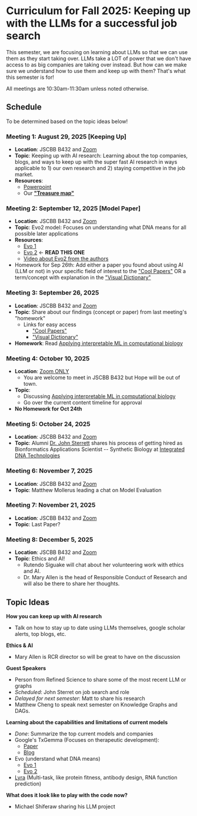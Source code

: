 # Curriculum for Fall 2025: Keeping up with the LLMs for a successful job search

This semester, we are focusing on learning about LLMs so that we can use them as they start taking over. LLMs take a LOT of power that we don't have access to as big companies are taking over instead. But how can we make sure we understand how to use them and keep up with them? That's what this semester is for!

All meetings are 10:30am-11:30am unless noted otherwise.

## Schedule
To be determined based on the topic ideas below!
### Meeting 1: August 29, 2025 [Keeping Up]
* **Location**: JSCBB B432 and [Zoom](https://cuboulder.zoom.us/j/96039143941)
* **Topic**: Keeping up with AI research: Learning about the top companies, blogs, and ways to keep up with the super fast AI research in ways applicable to 1) our own research and 2) staying competitive in the job market.
* **Resources**:
  * [Powerpoint](https://docs.google.com/presentation/d/179OkrRgGHunCaI75E3qrCoqjb7ci9dKjFMNEDAKQtxU/edit?usp=sharing) 
  * Our **["Treasure map"](https://docs.google.com/document/d/1fm5BfjVD9CcuTxMit7AUtvsM4jS4qNVwG27RD7X6biM/edit?usp=sharing)**
### Meeting 2: September 12, 2025 [Model Paper]
* **Location**: JSCBB B432 and [Zoom](https://cuboulder.zoom.us/j/96039143941)
* **Topic**: Evo2 model: Focuses on understanding what DNA means for all possible later applications
* **Resources**:
  * [Evo 1](https://www.science.org/doi/10.1126/science.ado9336)
  * [Evo 2](https://arcinstitute.org/manuscripts/Evo2) <- **READ THIS ONE**
  * [Video about Evo2 from the authors](https://www.youtube.com/watch?v=Rarn97Wpl1A)
* Homework for Sep 26th: Add either a paper you found about using AI (LLM or not) in your specific field of interest to the ["Cool Papers"](https://docs.google.com/presentation/d/1OmjAQAaaAKedwcm8zwePoSjq2uYrcmU_XdcjJDO1Xuc/edit?usp=sharing) OR a term/concept with explanation in the ["Visual Dictionary"](https://docs.google.com/presentation/d/18GktKtegG00VJ-YeRNsjlSoRydSro1z7DQZ1CS_J1ng/edit?usp=sharing)

### Meeting 3: September 26, 2025 
* **Location**: JSCBB B432 and [Zoom](https://cuboulder.zoom.us/j/96039143941)
* **Topic**: Share about our findings (concept or paper) from last meeting's "homework"
  * Links for easy access
    * ["Cool Papers"](https://docs.google.com/presentation/d/1OmjAQAaaAKedwcm8zwePoSjq2uYrcmU_XdcjJDO1Xuc/edit?usp=sharing)
    * ["Visual Dictionary"](https://docs.google.com/presentation/d/18GktKtegG00VJ-YeRNsjlSoRydSro1z7DQZ1CS_J1ng/edit?usp=sharing)
* **Homework**: Read [Applying interpretable ML in computational biology](https://www.nature.com/articles/s41592-024-02359-7)

### Meeting 4: October 10, 2025
* **Location**: [Zoom ONLY](https://cuboulder.zoom.us/j/96039143941)
  * You are welcome to meet in JSCBB B432 but Hope will be out of town.
* **Topic**:
  * Discussing [Applying interpretable ML in computational biology](https://www.nature.com/articles/s41592-024-02359-7)
  * Go over the current content timeline for approval
* **No Homework for Oct 24th**


### Meeting 5: October 24, 2025
* **Location**: JSCBB B432 and [Zoom](https://cuboulder.zoom.us/j/96039143941)
* **Topic**: Alumni [Dr. John Sterrett](https://sterrettjd.github.io/) shares his process of getting hired as Bionformatics Applications Scientist -- Synthetic Biology at [Integrated DNA Technologies](https://www.idtdna.com/page)

### Meeting 6: November 7, 2025
* **Location**: JSCBB B432 and [Zoom](https://cuboulder.zoom.us/j/96039143941)
* **Topic**: Matthew Mollerus leading a chat on Model Evaluation

### Meeting 7: November 21, 2025
* **Location**: JSCBB B432 and [Zoom](https://cuboulder.zoom.us/j/96039143941)
* **Topic**: Last Paper?

### Meeting 8: December 5, 2025
* **Location**: JSCBB B432 and [Zoom](https://cuboulder.zoom.us/j/96039143941)
* **Topic**: Ethics and AI!
  * Rutendo Siguake will chat about her volunteering work with ethics and AI.
  * Dr. Mary Allen is the head of Responsible Conduct of Research and will also be there to share her thoughts.

## Topic Ideas
**How you can keep up with AI research**
* Talk on how to stay up to date using LLMs themselves, google scholar alerts, top blogs, etc.

**Ethics & AI**
* Mary Allen is RCR director so will be great to have on the discussion

**Guest Speakers**
* Person from Refined Science to share some of the most recent LLM or graphs
* *Scheduled*: John Sterret on job search and role
* *Delayed for next semester*: Matt to share his research
* Matthew Cheng to speak next semester on Knowledge Graphs and DAGs.

**Learning about the capabilities and limitations of current models**
* *Done*: Summarize the top current models and companies
* Google's TxGemma (Focuses on therapeutic development): 
  * [Paper](https://storage.googleapis.com/research-media/txgemma/txgemma-report.pdf)
  * [Blog](https://developers.googleblog.com/en/introducing-txgemma-open-models-improving-therapeutics-development/)
* Evo (understand what DNA means)
  * [Evo 1](https://www.science.org/doi/10.1126/science.ado9336)
  * [Evo 2](https://arcinstitute.org/manuscripts/Evo2)
* [Lyra](https://arxiv.org/abs/2503.16351) (Multi-task, like protein fitness, antibody design, RNA function prediction)


**What does it look like to play with the code now?** 
* Michael Shiferaw sharing his LLM project
